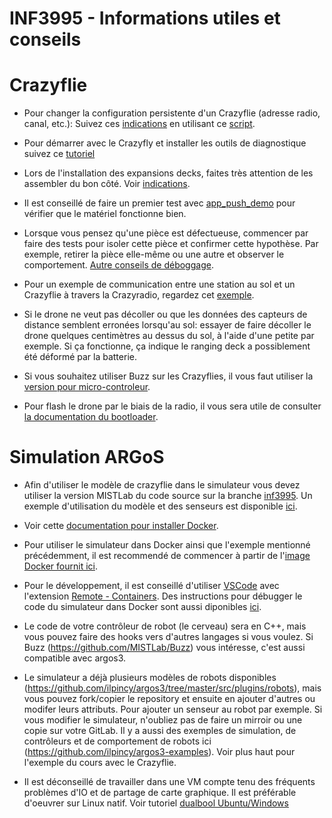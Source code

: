 # INF3995 - Informations utiles et conseils

# Crazyflie

- Pour changer la configuration persistente d'un Crazyflie (adresse radio, canal, etc.): Suivez ces [indications](https://github.com/bitcraze/crazyflie-lib-python/blob/master/docs/development/eeprom.md) en utilisant ce [script](https://github.com/bitcraze/crazyflie-lib-python/blob/master/examples/write-eeprom.py).

- Pour démarrer avec le Crazyfly et installer les outils de diagnostique suivez ce [tutoriel](https://www.bitcraze.io/documentation/tutorials/getting-started-with-crazyflie-2-x/)

- Lors de l'installation des expansions decks, faites très attention de les assembler du bon côté. Voir [indications](https://www.bitcraze.io/documentation/tutorials/getting-started-with-expansion-decks/).

- Il est conseillé de faire un premier test avec [app_push_demo](https://github.com/bitcraze/crazyflie-firmware/tree/master/examples/demos/app_push_demo) pour vérifier que le matériel fonctionne bien.

- Lorsque vous pensez qu'une pièce est défectueuse, commencer par faire des tests pour isoler cette pièce et confirmer cette hypothèse. Par exemple, retirer la pièce elle-même ou une autre et observer le comportement. [Autre conseils de déboggage](https://www.bitcraze.io/support/troubleshooting/).

- Pour un exemple de communication entre une station au sol et un Crazyflie à travers la Crazyradio, regardez cet [exemple](https://github.com/bitcraze/crazyflie-firmware/tree/master/examples/app_appchannel_test).

- Si le drone ne veut pas décoller ou que les données des capteurs de distance semblent erronées lorsqu'au sol: essayer de faire décoller le drone quelques centimètres au dessus du sol, à l'aide d'une petite par exemple. Si ça fonctionne, ça indique le ranging deck a possiblement été déformé par la batterie.

- Si vous souhaitez utiliser Buzz sur les Crazyflies, il vous faut utiliser la [version pour micro-controleur](https://github.com/MISTLab/BittyBuzz).

- Pour flash le drone par le biais de la radio, il vous sera utile de consulter [la documentation du bootloader](https://www.bitcraze.io/documentation/repository/crazyflie-clients-python/master/functional-areas/cfloader/).

# Simulation ARGoS

- Afin d'utiliser le modèle de crazyflie dans le simulateur vous devez utiliser la version MISTLab du code source sur la branche [inf3995](https://github.com/MISTLab/argos3). Un exemple d'utilisation du modèle et des senseurs est disponible [ici](https://github.com/MISTLab/argos3-examples/blob/inf3995/experiments/crazyflie_sensing.argos).

- Voir cette [documentation pour installer Docker](https://docs.docker.com/get-docker/).

- Pour utiliser le simulateur dans Docker ainsi que l'exemple mentionné précédemment, il est recommendé de commencer à partir de l'[image Docker fournit ici](https://github.com/lajoiepy/argos3_docker_example).

- Pour le développement, il est conseillé d'utiliser [VSCode](https://code.visualstudio.com/) avec l'extension [Remote - Containers](https://marketplace.visualstudio.com/items?itemName=ms-vscode-remote.remote-containers). Des instructions pour débugger le code du simulateur dans Docker sont aussi diponibles [ici](https://github.com/lajoiepy/argos3_docker_example).

- Le code de votre contrôleur de robot (le cerveau) sera en C++, mais vous pouvez faire des hooks vers d'autres langages si vous voulez. Si Buzz (https://github.com/MISTLab/Buzz) vous intéresse, c'est aussi compatible avec argos3. 

- Le simulateur a déjà plusieurs modèles de robots disponibles (https://github.com/ilpincy/argos3/tree/master/src/plugins/robots), mais vous pouvez fork/copier le repository et ensuite en ajouter d'autres ou modifer leurs attributs. Pour ajouter un senseur au robot par exemple. Si vous modifier le simulateur, n'oubliez pas de faire un mirroir ou une copie sur votre GitLab. Il y a aussi des exemples de simulation, de contrôleurs et de comportement de robots ici (https://github.com/ilpincy/argos3-examples). Voir plus haut pour l'exemple du cours avec le Crazyflie.

- Il est déconseillé de travailler dans une VM compte tenu des fréquents problèmes d'IO et de partage de carte graphique. Il est préférable d'oeuvrer sur Linux natif. Voir tutoriel [dualbool Ubuntu/Windows](https://itsfoss.com/install-ubuntu-1404-dual-boot-mode-windows-8-81-uefi/)
